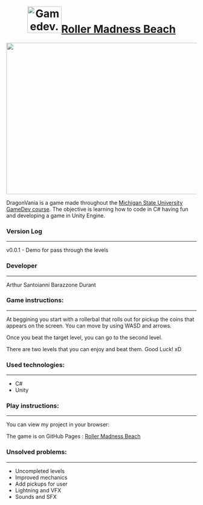<a href="https://arthsan.github.io/unity-roller-madness-beach"><h1 align="center"><img src="https://www.trzcacak.rs/myfile/detail/230-2304172_michigan-state-university-michigan-state-college-football-logo.png" width= "90" height="70" alt="Gamedev.tv">Roller Madness Beach</img></h1></a>


<p align="center"><img src="https://connect-prd-cdn.unity.com/20190214/learn/images/7eff3424-92fe-496b-8fc5-ea3bfdc74087_Project_and_Tutorials_Roll_a_Ball_1920x1080_Project.jpg" width = "600" height="400"></p>

DragonVania is a game made throughout the [Michigan State University GameDev course](http://gamedev.msu.edu/). The objective is learning how to code in C# having fun and developing a game in Unity Engine.

### Version Log
----

v0.0.1 - Demo for pass through the levels


### Developer
-------------------------

Arthur Santoianni Barazzone Durant

### Game instructions:
-------------------------

At beggining you start with a rollerbal that rolls out for pickup the coins that appears on the screen. You can move by using WASD and arrows.

Once you beat the target level, you can go to the second level.

There are two levels that you can enjoy and beat them. Good Luck! xD

### Used technologies:
-------------------------

* C#
* Unity


### Play instructions:
------------------------------

You can view my project in your browser:

The game is on GitHub Pages : [Roller Madness Beach](https://arthsan.github.io/unity-roller-madness-beach)

### Unsolved problems:
-------------------------

* Uncompleted levels
* Improved mechanics
* Add pickups for user
* Lightning and VFX
* Sounds and SFX
